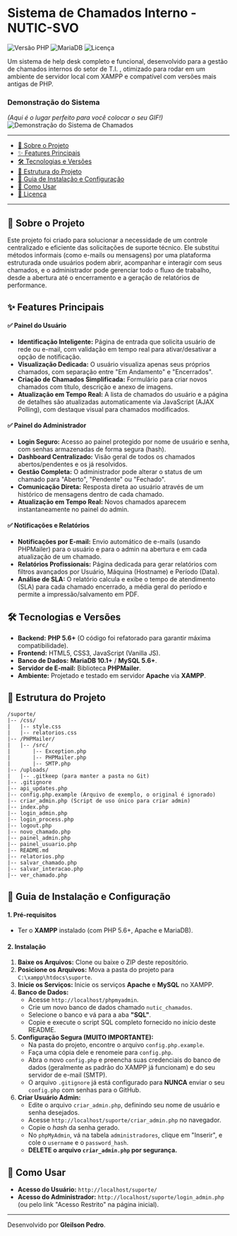 # Sistema de Chamados Interno - NUTIC-SVO

![Versão PHP](https://img.shields.io/badge/PHP-5.6%2B-blue.svg)
![MariaDB](https://img.shields.io/badge/MariaDB-10.1%2B-orange.svg)
![Licença](https://img.shields.io/badge/License-MIT-green.svg)

Um sistema de help desk completo e funcional, desenvolvido para a gestão de chamados internos do setor de T.I. , otimizado para rodar em um ambiente de servidor local com XAMPP e compatível com versões mais antigas de PHP.

### Demonstração do Sistema
*(Aqui é o lugar perfeito para você colocar o seu GIF!)*
![Demonstração do Sistema de Chamados](caminho/para/seu/gif_ou_imagem.gif)

---

- [📜 Sobre o Projeto](#-sobre-o-projeto)
- [✨ Features Principais](#-features-principais)
- [🛠️ Tecnologias e Versões](#️-tecnologias-e-versões)
- [📂 Estrutura do Projeto](#-estrutura-do-projeto)
- [🚀 Guia de Instalação e Configuração](#-guia-de-instalação-e-configuração)
- [📖 Como Usar](#-como-usar)
- [📄 Licença](#-licença)

---

## 📜 Sobre o Projeto

Este projeto foi criado para solucionar a necessidade de um controle centralizado e eficiente das solicitações de suporte técnico. Ele substitui métodos informais (como e-mails ou mensagens) por uma plataforma estruturada onde usuários podem abrir, acompanhar e interagir com seus chamados, e o administrador pode gerenciar todo o fluxo de trabalho, desde a abertura até o encerramento e a geração de relatórios de performance.

## ✨ Features Principais

#### ✅ Painel do Usuário
- **Identificação Inteligente:** Página de entrada que solicita usuário de rede ou e-mail, com validação em tempo real para ativar/desativar a opção de notificação.
- **Visualização Dedicada:** O usuário visualiza apenas seus próprios chamados, com separação entre "Em Andamento" e "Encerrados".
- **Criação de Chamados Simplificada:** Formulário para criar novos chamados com título, descrição e anexo de imagens.
- **Atualização em Tempo Real:** A lista de chamados do usuário e a página de detalhes são atualizadas automaticamente via JavaScript (AJAX Polling), com destaque visual para chamados modificados.

#### ✅ Painel do Administrador
- **Login Seguro:** Acesso ao painel protegido por nome de usuário e senha, com senhas armazenadas de forma segura (hash).
- **Dashboard Centralizado:** Visão geral de todos os chamados abertos/pendentes e os já resolvidos.
- **Gestão Completa:** O administrador pode alterar o status de um chamado para "Aberto", "Pendente" ou "Fechado".
- **Comunicação Direta:** Resposta direta ao usuário através de um histórico de mensagens dentro de cada chamado.
- **Atualização em Tempo Real:** Novos chamados aparecem instantaneamente no painel do admin.

#### ✅ Notificações e Relatórios
- **Notificações por E-mail:** Envio automático de e-mails (usando PHPMailer) para o usuário e para o admin na abertura e em cada atualização de um chamado.
- **Relatórios Profissionais:** Página dedicada para gerar relatórios com filtros avançados por Usuário, Máquina (Hostname) e Período (Data).
- **Análise de SLA:** O relatório calcula e exibe o tempo de atendimento (SLA) para cada chamado encerrado, a média geral do período e permite a impressão/salvamento em PDF.

## 🛠️ Tecnologias e Versões

-   **Backend:** **PHP 5.6+** (O código foi refatorado para garantir máxima compatibilidade).
-   **Frontend:** HTML5, CSS3, JavaScript (Vanilla JS).
-   **Banco de Dados:** **MariaDB 10.1+** / **MySQL 5.6+**.
-   **Servidor de E-mail:** Biblioteca **PHPMailer**.
-   **Ambiente:** Projetado e testado em servidor **Apache** via **XAMPP**.

## 📂 Estrutura do Projeto
```
/suporte/
|-- /css/
|   |-- style.css
|   |-- relatorios.css
|-- /PHPMailer/
|   |-- /src/
|       |-- Exception.php
|       |-- PHPMailer.php
|       |-- SMTP.php
|-- /uploads/
|   |-- .gitkeep (para manter a pasta no Git)
|-- .gitignore
|-- api_updates.php
|-- config.php.example (Arquivo de exemplo, o original é ignorado)
|-- criar_admin.php (Script de uso único para criar admin)
|-- index.php
|-- login_admin.php
|-- login_process.php
|-- logout.php
|-- novo_chamado.php
|-- painel_admin.php
|-- painel_usuario.php
|-- README.md
|-- relatorios.php
|-- salvar_chamado.php
|-- salvar_interacao.php
|-- ver_chamado.php
```

## 🚀 Guia de Instalação e Configuração

#### 1. Pré-requisitos
-   Ter o **XAMPP** instalado (com PHP 5.6+, Apache e MariaDB).

#### 2. Instalação
1.  **Baixe os Arquivos:** Clone ou baixe o ZIP deste repositório.
2.  **Posicione os Arquivos:** Mova a pasta do projeto para `C:\xampp\htdocs\suporte`.
3.  **Inicie os Serviços:** Inicie os serviços **Apache** e **MySQL** no XAMPP.
4.  **Banco de Dados:**
    -   Acesse `http://localhost/phpmyadmin`.
    -   Crie um novo banco de dados chamado `nutic_chamados`.
    -   Selecione o banco e vá para a aba **"SQL"**.
    -   Copie e execute o script SQL completo fornecido no início deste README.
5.  **Configuração Segura (MUITO IMPORTANTE):**
    -   Na pasta do projeto, encontre o arquivo `config.php.example`.
    -   Faça uma cópia dele e renomeie para `config.php`.
    -   Abra o novo `config.php` e preencha suas credenciais do banco de dados (geralmente as padrão do XAMPP já funcionam) e do seu servidor de e-mail (SMTP).
    -   O arquivo `.gitignore` já está configurado para **NUNCA** enviar o seu `config.php` com senhas para o GitHub.
6.  **Criar Usuário Admin:**
    -   Edite o arquivo `criar_admin.php`, definindo seu nome de usuário e senha desejados.
    -   Acesse `http://localhost/suporte/criar_admin.php` no navegador.
    -   Copie o *hash* da senha gerado.
    -   No `phpMyAdmin`, vá na tabela `administradores`, clique em "Inserir", e cole o `username` e o `password_hash`.
    -   **DELETE o arquivo `criar_admin.php` por segurança.**

## 📖 Como Usar

-   **Acesso do Usuário:** `http://localhost/suporte/`
-   **Acesso do Administrador:** `http://localhost/suporte/login_admin.php` (ou pelo link "Acesso Restrito" na página inicial).

---
Desenvolvido por **Gleilson Pedro**.